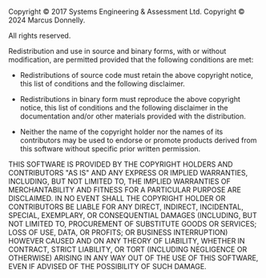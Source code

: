 Copyright &copy; 2017 Systems Engineering & Assessment Ltd. Copyright &copy; 2024 Marcus Donnelly.

All rights reserved.

Redistribution and use in source and binary forms, with or without modification, are permitted provided that the following conditions are met:

- Redistributions of source code must retain the above copyright notice, this list of conditions and the following disclaimer.

- Redistributions in binary form must reproduce the above copyright notice, this list of conditions and the following disclaimer in the 
  documentation and/or other materials provided with the distribution.

- Neither the name of the copyright holder nor the names of its contributors may be used to endorse or promote products derived from this software 
  without specific prior written permission.

THIS SOFTWARE IS PROVIDED BY THE COPYRIGHT HOLDERS AND CONTRIBUTORS "AS IS" AND ANY EXPRESS OR IMPLIED WARRANTIES, INCLUDING, BUT NOT LIMITED TO, 
THE IMPLIED WARRANTIES OF MERCHANTABILITY AND FITNESS FOR A PARTICULAR PURPOSE ARE DISCLAIMED. IN NO EVENT SHALL THE COPYRIGHT HOLDER OR 
CONTRIBUTORS BE LIABLE FOR ANY DIRECT, INDIRECT, INCIDENTAL, SPECIAL, EXEMPLARY, OR CONSEQUENTIAL DAMAGES (INCLUDING, BUT NOT LIMITED TO, 
PROCUREMENT OF SUBSTITUTE GOODS OR SERVICES; LOSS OF USE, DATA, OR PROFITS; OR BUSINESS INTERRUPTION) HOWEVER CAUSED AND ON ANY THEORY OF 
LIABILITY, WHETHER IN CONTRACT, STRICT LIABILITY, OR TORT (INCLUDING NEGLIGENCE OR OTHERWISE) ARISING IN ANY WAY OUT OF THE USE OF THIS SOFTWARE, 
EVEN IF ADVISED OF THE POSSIBILITY OF SUCH DAMAGE.
